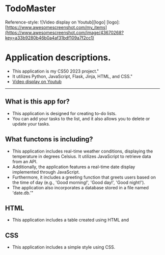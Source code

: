 # TodoMaster
Reference-style: 
![Video display on Youtub][logo]
[logo]:[https://www.awesomescreenshot.com/my_items](https://www.awesomescreenshot.com/image/43670268?key=a33b9280b46b0a4af31bdf109a7f2cc1)

# Application descriptions.
- This application is my CS50 2023 project."
- It utilizes Python, JavaScript, Flask, Jinja, HTML, and CSS."
- [Video display on Youtub](https://www.youtube.com/watch?v=Z-_5aCWKsu0)

------
## What is this app for?
- This application is designed for creating to-do lists.
- You can add your tasks to the list, and it also allows you to delete or update your tasks.
## What functons is including?
- This application includes real-time weather conditions, displaying the temperature in degrees Celsius. It utilizes JavaScript to retrieve data from an API.
- Additionally, the application features a real-time date display implemented through JavaScript.
- Furthermore, it includes a greeting function that greets users based on the time of day (e.g., 'Good morning!', 'Good day!', 'Good night!').
- The application also incorporates a database stored in a file named 'date.db.'"

## HTML
- This application includes a table created using HTML and 

## CSS
- This application includes a simple style using CSS.





